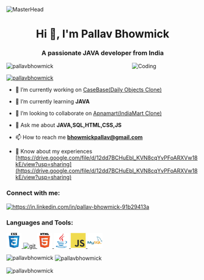 ![MasterHead](https://img.freepik.com/free-photo/hand-using-gadgets-laptop-yellow-background-top-view-blank-screen-with-copyspace-minimalistic-style_155003-39793.jpg?w=826&t=st=1681748722~exp=1681749322~hmac=2993e1e6782238f0e29be50ca9dc72b5c5b682238139c9148c22915c7e8a215e)
<h1 align="center">Hi 👋, I'm Pallav Bhowmick</h1>
<h3 align="center">A passionate JAVA developer from India</h3>
<img align="right" src="https://cdn.dribbble.com/users/1162077/screenshots/3848914/media/320984a9ca58b3c73274c9259ecf6de8.gif" alt="Coding" width="175" >


<p align="left"> <img src="https://komarev.com/ghpvc/?username=pallavbhowmick&label=Profile%20views&color=0e75b6&style=flat" alt="pallavbhowmick" /> </p>

<p align="left"> <a href="https://github.com/ryo-ma/github-profile-trophy"><img src="https://github-profile-trophy.vercel.app/?username=pallavbhowmick" alt="pallavbhowmick" /></a> </p>

- 🔭 I’m currently working on [CaseBase(Daily Objects Clone)](https://meek-longma-b30fb9.netlify.app)

- 🌱 I’m currently learning **JAVA**

- 👯 I’m looking to collaborate on [Apnamart(IndiaMart Clone)](https://comfy-palmier-93def2.netlify.app)

- 💬 Ask me about **JAVA,SQL,HTML,CSS,JS**

- 📫 How to reach me **bhowmickpallav@gmail.com**

- 📄 Know about my experiences [https://drive.google.com/file/d/12dd7BCHuEbl_KVN8cqYvPFoARXVw18kE/view?usp=sharing](https://drive.google.com/file/d/12dd7BCHuEbl_KVN8cqYvPFoARXVw18kE/view?usp=sharing)

<h3 align="left">Connect with me:</h3>
<p align="left">
<a href="https://linkedin.com/in/https://in.linkedin.com/in/pallav-bhowmick-91b29413a" target="blank"><img align="center" src="https://raw.githubusercontent.com/rahuldkjain/github-profile-readme-generator/master/src/images/icons/Social/linked-in-alt.svg" alt="https://in.linkedin.com/in/pallav-bhowmick-91b29413a" height="30" width="40" /></a>
</p>

<h3 align="left">Languages and Tools:</h3>
<p align="left"> <a href="https://www.w3schools.com/css/" target="_blank" rel="noreferrer"> <img src="https://raw.githubusercontent.com/devicons/devicon/master/icons/css3/css3-original-wordmark.svg" alt="css3" width="40" height="40"/> </a> <a href="https://git-scm.com/" target="_blank" rel="noreferrer"> <img src="https://www.vectorlogo.zone/logos/git-scm/git-scm-icon.svg" alt="git" width="40" height="40"/> </a> <a href="https://www.w3.org/html/" target="_blank" rel="noreferrer"> <img src="https://raw.githubusercontent.com/devicons/devicon/master/icons/html5/html5-original-wordmark.svg" alt="html5" width="40" height="40"/> </a> <a href="https://www.java.com" target="_blank" rel="noreferrer"> <img src="https://raw.githubusercontent.com/devicons/devicon/master/icons/java/java-original.svg" alt="java" width="40" height="40"/> </a> <a href="https://developer.mozilla.org/en-US/docs/Web/JavaScript" target="_blank" rel="noreferrer"> <img src="https://raw.githubusercontent.com/devicons/devicon/master/icons/javascript/javascript-original.svg" alt="javascript" width="40" height="40"/> </a> <a href="https://www.mysql.com/" target="_blank" rel="noreferrer"> <img src="https://raw.githubusercontent.com/devicons/devicon/master/icons/mysql/mysql-original-wordmark.svg" alt="mysql" width="40" height="40"/> </a> </p>

<p><img align="left" src="https://github-readme-stats.vercel.app/api/top-langs?username=pallavbhowmick&show_icons=true&locale=en&layout=compact" alt="pallavbhowmick" /></p>

<p>&nbsp;<img align="center" src="https://github-readme-stats.vercel.app/api?username=pallavbhowmick&show_icons=true&locale=en" alt="pallavbhowmick" /></p>

<p><img align="center" src="https://github-readme-streak-stats.herokuapp.com/?user=pallavbhowmick&" alt="pallavbhowmick" /></p>
